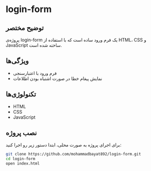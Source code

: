 # login-form

## توضیح مختصر
پروژه‌ی login-form یک فرم ورود ساده است که با استفاده از HTML، CSS و JavaScript ساخته شده است.

## ویژگی‌ها
- فرم ورود با اعتبارسنجی
- نمایش پیغام خطا در صورت اشتباه بودن اطلاعات

## تکنولوژی‌ها
- HTML
- CSS
- JavaScript

## نصب پروژه
برای اجرای پروژه به صورت محلی، ابتدا دستور زیر رو اجرا کنید:

```bash
git clone https://github.com/mohammadbayat892/login-form.git
cd login-form
open index.html
